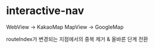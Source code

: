 # interactive-nav

WebView -> KakaoMap
MapView -> GoogleMap

routeIndex가 변경되는 지점에서의 중복 제거 & 올바른 단계 전환
